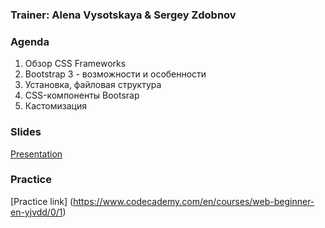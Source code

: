 ### Trainer: Alena Vysotskaya & Sergey Zdobnov

### Agenda
1. Обзор CSS Frameworks 
2. Bootstrap 3 - возможности и особенности
3. Установка, файловая структура
4. CSS-компоненты Bootsrap
5. Кастомизация


### Slides
[Presentation](http://slides.com/avav/deck/fullscreen)

### Practice
[Practice link] (https://www.codecademy.com/en/courses/web-beginner-en-yjvdd/0/1)